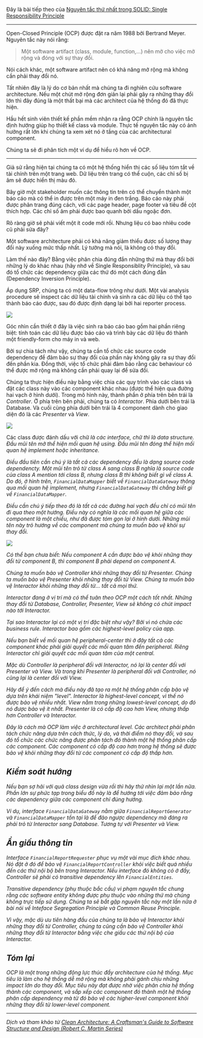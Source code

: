 Đây là bài tiếp theo của [Nguyên tắc thứ nhất trong SOLID: Single Responsibility Principle](https://viblo.asia/p/nguyen-tac-thu-nhat-trong-solid-single-responsibility-principle-QpmleboM5rd)


-----


Open-Closed Principle (OCP) được đặt ra năm 1988 bởi Bertrand Meyer. Nguyên tắc này nói rằng:
> Một software artifact (class, module, function,...) nên mở cho việc mở rộng và đóng với sự thay đổi.

Nói cách khác, một software artifact nên có khả năng mở rộng mà không cần phải thay đổi nó.

Tất nhiên đây là lý do cơ bản nhất mà chúng ta đi nghiên cứu software architecture. Nếu một chút mở rộng đơn giản lại phải gây ra những thay đổi lớn thì đây đúng là một thất bại mà các architect của hệ thống đó đã thực hiện.

Hầu hết sinh viên thiết kế phần mềm nhận ra rằng OCP chính là nguyên tắc định hướng giúp họ thiết kế class và module. Thực tế nguyên tắc này có ảnh hưởng rất lớn khi chúng ta xem xét nó ở tầng của các architectural component.

Chúng ta sẽ đi phân tích một ví dụ để hiểu rõ hơn về OCP.

-----

Giả sử rằng hiện tại chúng ta có một hệ thống hiển thị các số liệu tóm tắt về tài chính trên một trang web. Dữ liệu trên trang có thể cuộn, các chỉ số bị âm sẽ được hiển thị màu đỏ.

Bây giờ một stakeholder muốn các thông tin trên có thể chuyển thành một báo cáo mà có thể in được trên một máy in đen trắng. Báo cáo này phải được phân trang đúng cách, với các page header, page footer và tiêu đề cột thích hợp. Các chỉ số âm phải được bao quanh bởi dấu ngoặc đơn.

Rõ ràng giờ sẽ phải viết một ít code mới rồi. Nhưng liệu có bao nhiêu code cũ phải sửa đây?

Một software architecture phải có khả năng giảm thiểu được số lượng thay đổi này xuống mức thấp nhất. Lý tưởng mà nói, là không có thay đổi.

Làm thế nào đây? Bằng việc phân chia đúng đắn những thứ mà thay đổi bởi những lý do khác nhau (hãy nhớ về Single Responsiblity Principle), và sau đó tổ chức các dependency giữa các thứ đó một cách đúng đắn (Dependency Inversion Principle).

Áp dụng SRP, chúng ta có một data-flow trông như dưới. Một vài analysis procedure sẽ inspect các dữ liệu tài chính và sinh ra các dữ liệu có thể tạo thành báo cáo được, sau đó được định dạng lại bởi hai reporter process.

![](https://images.viblo.asia/eca26df1-a88f-4135-a012-dd456d966d81.png)

Góc nhìn cần thiết ở đây là việc sinh ra báo cáo bao gồm hai phần riêng biệt: tính toán các dữ liệu được báo cáo và trình bày các dữ liệu đó thành một friendly-form cho máy in và web.

Bởi sự chia tách như vậy, chúng ta cần tổ chức các source code dependency để đảm bảo sự thay đổi của phần này không gây ra sự thay đổi đến phần kia. Đồng thời, việc tổ chức phải đảm bảo rằng các behaviour có thể được mở rộng mà không cần phải quay lại để sửa đổi.

Chúng ta thực hiện điều này bằng việc chia các quy trình vào các class và đặt các class này vào các component khác nhau (được thể hiện qua đường hai vạch ở hình dưới). Trong mô hình này, thành phần ở phía trên bên trái là *Controller*. Ở phía trên bên phải, chúng ta có *Interactor*. Phía dưới bên trái là Database. Và cuối cùng phía dưới bên trái là 4 component dành cho giao diện đó là các *Presenter* và *View*.

![](https://images.viblo.asia/46077d9e-ed6f-4102-ac46-bc91554dd04e.png)

Các class được đánh dấu với chữ <I> là các interface, chữ <DS> thì là data structure. Đầu mũi tên mở thể hiện mối quan hệ *using*. Đầu mũi tên đóng thể hiện mối quan hệ *implement* hoặc *inheritance*. 

Điều đầu tiên cần chú ý là tất cả các dependency đều là dạng source code dependencty. Một mũi tên trỏ từ class A sang class B nghĩa là source code của class A mention tới class B, nhưng class B thì không biết gì về class A. Do đó, ở hình trên, `FinancialDataMapper` biết về `FinancialDataGateway` thông qua mối quan hệ *implement*, nhưng `FinancialDataGateway` thì chẳng biết gì về `FinancialDataMapper`.
    
Điều cần chú ý tiếp theo đó là tất cả các đường hai vạch đều chỉ có mũi tên đi qua *theo một hướng*. Điều này có nghĩa là các mối quan hệ giữa các component là một chiều, như đã được tóm gọn lại ở hình dưới. Những mũi tên này trỏ hướng về các component mà chúng ta muốn bảo vệ khỏi sự thay đổi.
    
![](https://images.viblo.asia/6a6f2a2c-20c0-404d-a6eb-d446c06cfdc1.png)

Có thể bạn chưa biết: Nếu component A cần được bảo vệ khỏi những thay đổi từ component B, thì component B phải *depend on* component A.
    
Chúng ta muốn bảo vệ *Controller* khỏi những thay đổi từ *Presenter*. Chúng ta muốn bảo vệ *Presenter* khỏi những thay đổi từ *View*. Chúng ta muốn bảo vệ *Interactor* khỏi những thay đổi từ... tất cả mọi thứ.
    
*Interactor* đang ở vị trí mà có thể tuân theo OCP một cách tốt nhất. Những thay đổi từ *Database*, *Controller*, *Presenter*, *View* sẽ không có chút impact nào tới *Interactor*.
    
Tại sao *Interactor* lại có một vị trí đặc biệt như vậy? Bởi vì nó chứa các business rule. *Interactor* bao gồm các highest-level policy của app.
    
Nếu bạn biết về mối quan hệ peripheral-center thì ở đây tất cả các component khác phải giải quyết các mối quan tâm đến peripheral. Riêng *Interactor* chỉ giải quyết các mối quan tâm của một central.
    
Mặc dù *Controller* là peripheral đối với *Interactor*, nó lại là center đối với *Presenter* và *View*. Và trong khi *Presenter* là peripheral đối với *Controller*, nó cũng lại là center đối với *View*.
    
Hãy để ý đến cách mà điều này đã tạo ra một hệ thống phân cấp bảo vệ dựa trên khái niệm "level". *Interactor* là highest-level concept, vì thế nó được bảo vệ nhiều nhất. *View* nằm trong những lowest-level concept, do đó nó được bảo vệ ít nhất. *Presenter* là có cấp độ cao hơn *View*, nhưng thấp hơn *Controller* và *Interactor*.
    
Đây là cách mà OCP làm việc ở architectural level. Các architect phải phân tách chức năng dựa trên cách thức, lý do, và thời điểm nó thay đổi, và sau đó tổ chức các chức năng được phân tách đó thành một hệ thống phân cấp các component. Các component có cấp độ cao hơn trong hệ thống sẽ được bảo vệ khỏi những thay đổi từ các component có cấp độ thấp hơn.
    
## Kiểm soát hướng

Nếu bạn sợ hãi với quả class design vừa rồi thì hãy thử nhìn lại một lần nữa. Phần lớn sự phức tạp trong biểu đồ này là để hướng tới việc đảm bảo rằng các dependency giữa các component chỉ đúng hướng.

Ví dụ, interface `FinancialDataGateway` nằm giữa `FinancialReportGenerator` và `FinancialDataMapper` tồn tại là để đảo ngược dependency mà đáng ra phải trỏ từ *Interactor* sang *Database*. Tương tự với *Presenter* và *View*.
    
## Ẩn giấu thông tin
    
Interface `FinancialReportRequester` phục vụ một vài mục đích khác nhau. Nó đặt ở đó để bảo vệ `FinancialReportController` khỏi việc biết quá nhiều đến các thứ nội bộ bên trong *Interactor*. Nếu interface đó không có ở đấy, *Controller* sẽ phải có transitive dependency lên `FinancialEntities`.
    
Transitive dependency (phụ thuộc bắc cầu) vi phạm nguyên tắc chung rằng các software entity không được phụ thuộc vào những thứ mà chúng không trực tiếp sử dụng. Chúng ta sẽ bắt gặp nguyên tắc này một lần nữa ở bài nói về Inteface Segregation Principle và Common Reuse Principle.
    
Vì vậy, mặc dù ưu tiên hàng đầu của chúng ta là bảo vệ *Interactor* khỏi những thay đổi từ *Controller*, chúng ta cũng cần bảo vệ *Controller* khỏi những thay đổi từ *Interactor* bằng việc che giấu các thứ nội bộ của *Interactor*.
    
## Tóm lại
    
OCP là một trong những động lực thúc đẩy architecture của hệ thống. Mục tiêu là làm cho hệ thống dễ mở rộng mà không phải gánh chịu những impact lớn do thay đổi. Mục tiêu này đạt được nhờ việc phân chia hệ thống thành các component, và sắp xếp các component đó thành một hệ thống phân cấp dependency mà từ đó bảo vệ các higher-level component khỏi những thay đổi từ lower-level component.

---
    
*Dịch và tham khảo từ [Clean Architecture: A Craftsman's Guide to Software Structure and Design (Robert C. Martin Series)](https://www.amazon.com/Clean-Architecture-Craftsmans-Software-Structure/dp/0134494164)*